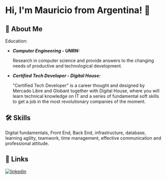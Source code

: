 # Hi, I'm Mauricio from Argentina! 👋


## 🚀 About Me
Education: 
* ***Computer Engineering - UNRN:***


    Research in computer science and provide answers to the changing needs of productive and technological development.
    
* ***Certified Tech Developer - Digital House:***


    "Certified Tech Developer" is a career thought and designed by Mercado Libre and Globant together with Digital House, where you will learn technical knowledge on IT and a series of fundamental soft skills to get a job in the most revolutionary companies of the moment.





## 🛠 Skills
Digital fundamentals, Front End, Back End, infrastructure, database, learning agility, teamwork, time management, effective communication and professional attitude.



## 🔗 Links
[![linkedin](https://img.shields.io/badge/linkedin-0A66C2?style=for-the-badge&logo=linkedin&logoColor=white)](https://www.linkedin.com/in/mauricioboye/)
